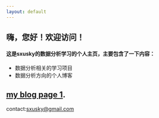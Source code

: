 ```yaml
---
layout: default
---
```


## 嗨，您好！欢迎访问！
#### 这是sxusky的数据分析学习的个人主页，主要包含了一下内容：
- 数据分析相关的学习项目
- 数据分析方向的个人博客
## [my blog page 1](my-page-1).

contact:<sxusky@gmail.com>